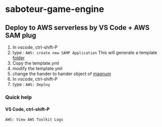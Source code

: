 # saboteur-game-engine

## Deploy to AWS serverless by VS Code + AWS SAM plug

1. In vscode, ctrl-shift-P
2. type : `AWS: create new SAMP Application`
    This will generate a template [folder](https://github.com/palazzo-train/saboteur-game-engine/tree/master/doc/aws-template-saboteur-game-engine)
3. Copy the template.yml
4. modify the template.yml
5. change the hander to hander object of [magnum](https://github.com/palazzo-train/saboteur-game-engine/blob/3aec2cf7333dbf13c4898c7e6cb8910ef1898cc4/template.yaml#L18)
6. In vscode, ctrl-shift-P
7. type : `AWS: Deploy`


### Quick help

#### VS Code, ctrl-shift-P
`AWS: View AWS Toolkit Logs`
